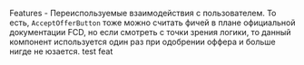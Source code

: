 Features - Переиспользуемые взаимодействия с пользователем. То есть, `AcceptOfferButton` тоже можно считать фичей в плане официальной документации FCD, но если смотреть с точки зрения логики, то данный компонент используется один раз при одобрении оффера и больше нигде не юзается. test feat
